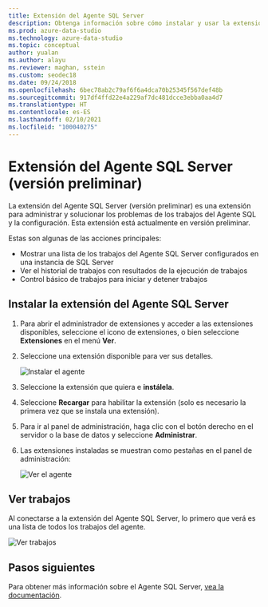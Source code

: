 ```yaml
---
title: Extensión del Agente SQL Server
description: Obtenga información sobre cómo instalar y usar la extensión del Agente SQL Server para Azure Data Studio, una extensión para administrar trabajos y configuraciones del Agente SQL.
ms.prod: azure-data-studio
ms.technology: azure-data-studio
ms.topic: conceptual
author: yualan
ms.author: alayu
ms.reviewer: maghan, sstein
ms.custom: seodec18
ms.date: 09/24/2018
ms.openlocfilehash: 6bec78ab2c79af6f6a4dca70b25345f567def48b
ms.sourcegitcommit: 917df4ffd22e4a229af7dc481dcce3ebba0aa4d7
ms.translationtype: HT
ms.contentlocale: es-ES
ms.lasthandoff: 02/10/2021
ms.locfileid: "100040275"
---
```

# <a name="sql-server-agent-extension-preview"></a>Extensión del Agente SQL Server (versión preliminar)

La extensión del Agente SQL Server (versión preliminar) es una extensión para administrar y solucionar los problemas de los trabajos del Agente SQL y la configuración. Esta extensión está actualmente en versión preliminar.

Estas son algunas de las acciones principales:

- Mostrar una lista de los trabajos del Agente SQL Server configurados en una instancia de SQL Server
- Ver el historial de trabajos con resultados de la ejecución de trabajos
- Control básico de trabajos para iniciar y detener trabajos

## <a name="install-the-sql-server-agent-extension"></a>Instalar la extensión del Agente SQL Server

1. Para abrir el administrador de extensiones y acceder a las extensiones disponibles, seleccione el icono de extensiones, o bien seleccione **Extensiones** en el menú **Ver**.
2. Seleccione una extensión disponible para ver sus detalles.

   ![Instalar el agente](media/sql-server-agent-extension/install-sql-agent.png)

3. Seleccione la extensión que quiera e **instálela**.
4. Seleccione **Recargar** para habilitar la extensión (solo es necesario la primera vez que se instala una extensión).
5. Para ir al panel de administración, haga clic con el botón derecho en el servidor o la base de datos y seleccione **Administrar**.
6. Las extensiones instaladas se muestran como pestañas en el panel de administración:

   ![Ver el agente](media/sql-server-agent-extension/view-sql-agent.png)

## <a name="view-jobs"></a>Ver trabajos

Al conectarse a la extensión del Agente SQL Server, lo primero que verá es una lista de todos los trabajos del agente.

   ![Ver trabajos](media/sql-server-agent-extension/job-view.png)

## <a name="next-steps"></a>Pasos siguientes

Para obtener más información sobre el Agente SQL Server, [vea la documentación](../../ssms/agent/sql-server-agent.md).

